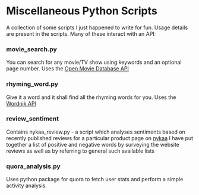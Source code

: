 # Miscellaneous Python Scripts

A collection of some scripts I just happened to write for fun. Usage details are present in the scripts. Many of these interact with an API:

### movie_search.py

You can search for any movie/TV show using keywords and an optional page number. Uses the [Open Movie Database API](http://omdbapi.com)

### rhyming_word.py

Give it a word and it shall find all the rhyming words for you. Uses the [Wordnik API](https://wordnik.com/)

### review_sentiment

Contains nykaa_review.py - a script which analyses sentiments based on recently published reviews for a particular product page on [nykaa](http://nykaa.com)
I have put together a list of positive and negative words by surveying the website reviews as well as by referring to general such available lists

### quora_analysis.py 

Uses python package for quora to fetch user stats and perform a simple activity analysis.

